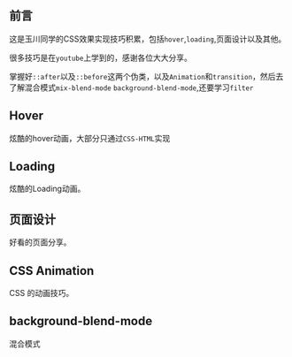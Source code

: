 ## 前言
这是玉川同学的CSS效果实现技巧积累，包括`hover`,`loading`,页面设计以及其他。

很多技巧是在`youtube`上学到的，感谢各位大大分享。

掌握好`::after`以及`::before`这两个伪类，以及`Animation`和`transition`，然后去了解混合模式`mix-blend-mode` `background-blend-mode`,还要学习`filter`
## Hover
炫酷的hover动画，大部分只通过`CSS-HTML`实现

## Loading
炫酷的Loading动画。

## 页面设计
好看的页面分享。
## CSS Animation
CSS 的动画技巧。
## background-blend-mode
混合模式